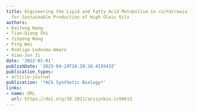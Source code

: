 ```yaml
---
title: Engineering the Lipid and Fatty Acid Metabolism in <i>Yarrowia lipolytica</i>
  for Sustainable Production of High Oleic Oils
authors:
- Kaifeng Wang
- Tian‐Qiong Shi
- Jinpeng Wang
- Ping Wei
- Rodrigo Ledesma‐Amaro
- Xiao‐Jun Ji
date: '2022-01-01'
publishDate: '2025-04-29T16:28:10.419343Z'
publication_types:
- article-journal
publication: '*ACS Synthetic Biology*'
links:
- name: URL
  url: https://doi.org/10.1021/acssynbio.1c00613
---
```

